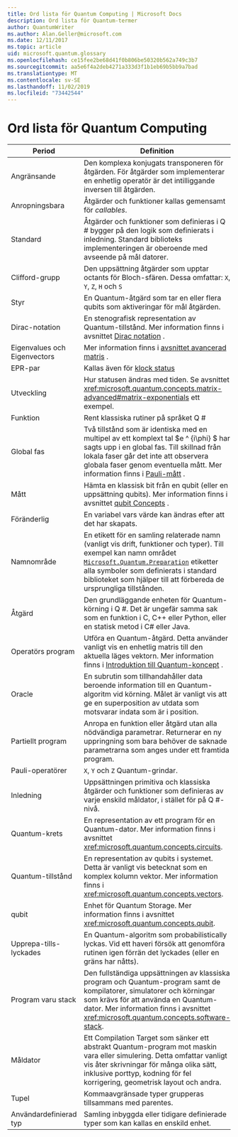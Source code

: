 ```yaml
---
title: Ord lista för Quantum Computing | Microsoft Docs
description: Ord lista för Quantum-termer
author: QuantumWriter
ms.author: Alan.Geller@microsoft.com
ms.date: 12/11/2017
ms.topic: article
uid: microsoft.quantum.glossary
ms.openlocfilehash: ce15fee2be68d41f0b806be50320b562a749c3b7
ms.sourcegitcommit: aa5e6f4a2deb4271a333d3f1b1eb69b5bb9a7bad
ms.translationtype: MT
ms.contentlocale: sv-SE
ms.lasthandoff: 11/02/2019
ms.locfileid: "73442544"
---
```

# <a name="quantum-computing-glossary"></a>Ord lista för Quantum Computing

|Period|Definition|
|-------------|----------|
|Angränsande|Den komplexa konjugats transponeren för åtgärden. För åtgärder som implementerar en enhetlig operatör är det intilliggande inversen till åtgärden.|
|Anropningsbara|Åtgärder och funktioner kallas gemensamt för *callables*.|
|Standard|Åtgärder och funktioner som definieras i Q # bygger på den logik som definierats i inledning. Standard biblioteks implementeringen är oberoende med avseende på mål datorer.|
|Clifford-grupp|Den uppsättning åtgärder som upptar octants för Bloch-sfären. Dessa omfattar: `X`, `Y`, `Z`, `H` och `S`|
|Styr|En Quantum-åtgärd som tar en eller flera qubits som aktiveringar för mål åtgärden.|
|Dirac-notation|En stenografisk representation av Quantum-tillstånd. Mer information finns i avsnittet [Dirac notation](xref:microsoft.quantum.concepts.dirac) .|
|Eigenvalues och Eigenvectors|Mer information finns i [avsnittet avancerad matris](xref:microsoft.quantum.concepts.matrix-advanced) .|
|EPR-par|Kallas även för [klock status](https://en.wikipedia.org/wiki/Bell_state)|
|Utveckling|Hur statusen ändras med tiden. Se avsnittet <xref:microsoft.quantum.concepts.matrix-advanced#matrix-exponentials> ett exempel. |
|Funktion|Rent klassiska rutiner på språket Q #|
| <a id="global-phase"></a>Global fas | Två tillstånd som är identiska med en multipel av ett komplext tal $e ^ {i\phi} $ har sagts upp i en global fas. Till skillnad från lokala faser går det inte att observera globala faser genom eventuella mått. Mer information finns i [Pauli-mått](xref:microsoft.quantum.concepts.pauli) . |
|Mått|Hämta en klassisk bit från en qubit (eller en uppsättning qubits). Mer information finns i avsnittet [qubit Concepts](xref:microsoft.quantum.concepts.qubit) .|
|Föränderlig|En variabel vars värde kan ändras efter att det har skapats.|
|Namnområde|En etikett för en samling relaterade namn (vanligt vis drift, funktioner och typer). Till exempel kan namn området [`Microsoft.Quantum.Preparation`](xref:microsoft.quantum.preparation) etiketter alla symboler som definierats i standard biblioteket som hjälper till att förbereda de ursprungliga tillstånden.|
|Åtgärd|Den grundläggande enheten för Quantum-körning i Q #. Det är ungefär samma sak som en funktion i C, C++ eller Python, eller en statisk metod i C# eller Java.|
|Operatörs program|Utföra en Quantum-åtgärd. Detta använder vanligt vis en enhetlig matris till den aktuella läges vektorn. Mer information finns i [Introduktion till Quantum-koncept](xref:microsoft.quantum.concepts.intro) .|
|Oracle|En subrutin som tillhandahåller data beroende information till en Quantum-algoritm vid körning. Målet är vanligt vis att ge en superposition av utdata som motsvarar indata som är i position.   |
|Partiellt program|Anropa en funktion eller åtgärd utan alla nödvändiga parametrar. Returnerar en ny uppringning som bara behöver de saknade parametrarna som anges under ett framtida program.|
|Pauli-operatörer|`X`, `Y` och `Z` Quantum-grindar.|
|Inledning|Uppsättningen primitiva och klassiska åtgärder och funktioner som definieras av varje enskild måldator, i stället för på Q #-nivå.|
|Quantum-krets|En representation av ett program för en Quantum-dator. Mer information finns i avsnittet <xref:microsoft.quantum.concepts.circuits>.|
|Quantum-tillstånd|En representation av qubits i systemet. Detta är vanligt vis betecknat som en komplex kolumn vektor. Mer information finns i <xref:microsoft.quantum.concepts.vectors>. |
|qubit|Enhet för Quantum Storage. Mer information finns i avsnittet <xref:microsoft.quantum.concepts.qubit>.|
|Upprepa-tills-lyckades|En Quantum-algoritm som probabilistically lyckas. Vid ett haveri försök att genomföra rutinen igen förrän det lyckades (eller en gräns har nåtts). |
|Program varu stack|Den fullständiga uppsättningen av klassiska program och Quantum-program samt de kompilatorer, simulatorer och körningar som krävs för att använda en Quantum-dator. Mer information finns i avsnittet <xref:microsoft.quantum.concepts.software-stack>. |
|Måldator|Ett Compilation Target som sänker ett abstrakt Quantum-program mot maskin vara eller simulering. Detta omfattar vanligt vis åter skrivningar för många olika sätt, inklusive porttyp, kodning för fel korrigering, geometrisk layout och andra.|
|Tupel|Kommaavgränsade typer grupperas tillsammans med parentes. |
|Användardefinierad typ|Samling inbyggda eller tidigare definierade typer som kan kallas en enskild enhet.|

